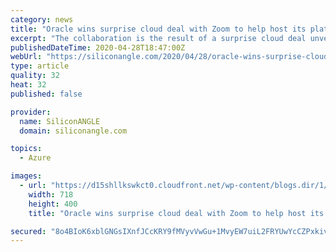 ```yaml
---
category: news
title: "Oracle wins surprise cloud deal with Zoom to help host its platform"
excerpt: "The collaboration is the result of a surprise cloud deal unveiled today under which Zoom has shifted some of its videoconferencing infrastructure to Oracle Cloud. The value of the contract is not being disclosed,"
publishedDateTime: 2020-04-28T18:47:00Z
webUrl: "https://siliconangle.com/2020/04/28/oracle-wins-surprise-cloud-deal-zoom-help-host-platform/"
type: article
quality: 32
heat: 32
published: false

provider:
  name: SiliconANGLE
  domain: siliconangle.com

topics:
  - Azure

images:
  - url: "https://d15shllkswkct0.cloudfront.net/wp-content/blogs.dir/1/files/2020/04/oracle.png"
    width: 718
    height: 400
    title: "Oracle wins surprise cloud deal with Zoom to help host its platform"

secured: "8o4BIoK6xblGNGsIXnfJCcKRY9fMVyvVwGu+1MvyEW7uiL2FRYUwYcCZPxkivfUeYxCQi18qkqReLXQKZlEfVq/IUxqWKsE+hXWaDgGqsaiREcxOyiLG54+cxrZ2yPdeXtGz2nucS9t7vVu/LWCeVZXnb4/k1b7XoBJgFKTKOhFdQE+KStLU/VQtAmip32yj0wLIOkM67B3x6th1OHr/zgotJV9+AInnD6s1nb70GK54cM0Qmx1FcGuN9skot3sYHatfd0GVsMbEOZpv4zXzli6PJRribHRybSPOrgJ6xavNqj6SpnhpoaKGCoSkEboU;9VdQpuRSlEjWuFBGMtiuQg=="
---
```


